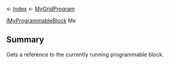 ← [Index](Api-Index) ← [MyGridProgram](Sandbox.ModAPI.Ingame.MyGridProgram)

[IMyProgrammableBlock](Sandbox.ModAPI.Ingame.IMyProgrammableBlock) Me

## Summary

Gets a reference to the currently running programmable block.


